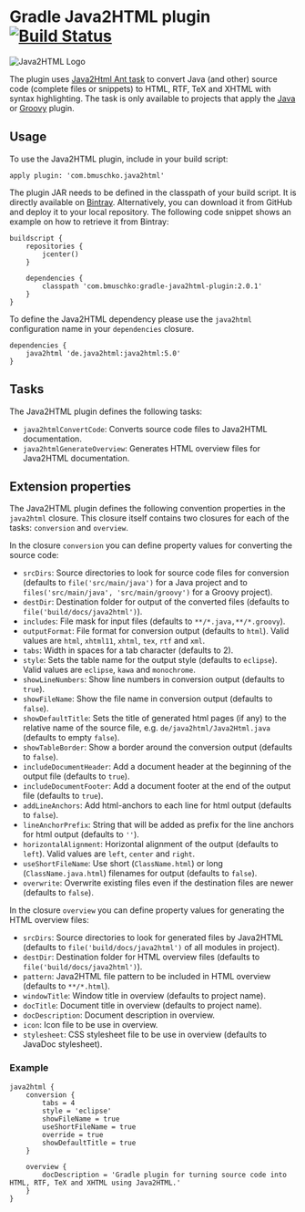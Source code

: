 # Gradle Java2HTML plugin [![Build Status](https://travis-ci.org/bmuschko/gradle-java2html-plugin.svg?branch=master)](https://travis-ci.org/bmuschko/gradle-java2html-plugin)

![Java2HTML Logo](http://www.java2html.de/java2html_logo_big.gif)

The plugin uses [Java2Html Ant task](http://www.java2html.de/docs/anttask/index.html) to convert Java (and other) source
code (complete files or snippets) to HTML, RTF, TeX and XHTML with syntax highlighting. The task is only available to projects
that apply the [Java](http://www.gradle.org/docs/current/userguide/java_plugin.html) or [Groovy](http://www.gradle.org/docs/current/userguide/groovy_plugin.html)
plugin.

## Usage

To use the Java2HTML plugin, include in your build script:

    apply plugin: 'com.bmuschko.java2html'

The plugin JAR needs to be defined in the classpath of your build script. It is directly available on
[Bintray](https://bintray.com/bmuschko/gradle-plugins/com.bmuschko%3Agradle-java2html-plugin).
Alternatively, you can download it from GitHub and deploy it to your local repository. The following code snippet shows an
example on how to retrieve it from Bintray:

    buildscript {
        repositories {
            jcenter()
        }

        dependencies {
            classpath 'com.bmuschko:gradle-java2html-plugin:2.0.1'
        }
    }

To define the Java2HTML dependency please use the `java2html` configuration name in your `dependencies` closure.

    dependencies {
        java2html 'de.java2html:java2html:5.0'
    }

## Tasks

The Java2HTML plugin defines the following tasks:

* `java2htmlConvertCode`: Converts source code files to Java2HTML documentation.
* `java2htmlGenerateOverview`: Generates HTML overview files for Java2HTML documentation.

## Extension properties

The Java2HTML plugin defines the following convention properties in the `java2html` closure. This closure itself contains
two closures for each of the tasks: `conversion` and `overview`.

In the closure `conversion` you can define property values for converting the source code:

* `srcDirs`: Source directories to look for source code files for conversion (defaults to `file('src/main/java')` for a Java
project and to `files('src/main/java', 'src/main/groovy')` for a Groovy project).
* `destDir`: Destination folder for output of the converted files (defaults to `file('build/docs/java2html')`).
* `includes`: File mask for input files (defaults to `**/*.java,**/*.groovy`).
* `outputFormat`: File format for conversion output (defaults to `html`). Valid values are `html`, `xhtml11`, `xhtml`, `tex`, `rtf` and `xml`.
* `tabs`: Width in spaces for a tab character (defaults to 2).
* `style`: Sets the table name for the output style (defaults to `eclipse`). Valid values are `eclipse`, `kawa` and `monochrome`.
* `showLineNumbers`: Show line numbers in conversion output (defaults to `true`).
* `showFileName`: Show the file name in conversion output (defaults to `false`).
* `showDefaultTitle`: Sets the title of generated html pages (if any) to the relative name of the source file, e.g. `de/java2html/Java2Html.java` (defaults to empty `false`).
* `showTableBorder`: Show a border around the conversion output (defaults to `false`).
* `includeDocumentHeader`: Add a document header at the beginning of the output file (defaults to `true`).
* `includeDocumentFooter`: Add a document footer at the end of the output file (defaults to `true`).
* `addLineAnchors`: Add html-anchors to each line for html output (defaults to `false`).
* `lineAnchorPrefix`: String that will be added as prefix for the line anchors for html output (defaults to `''`).
* `horizontalAlignment`: Horizontal alignment of the output (defaults to `left`). Valid values are `left`, `center` and `right`.
* `useShortFileName`: Use short (`ClassName.html`) or long (`ClassName.java.html`) filenames for output (defaults to `false`).
* `overwrite`: Overwrite existing files even if the destination files are newer (defaults to `false`).

In the closure `overview` you can define property values for generating the HTML overview files:

* `srcDirs`: Source directories to look for generated files by Java2HTML (defaults to `file('build/docs/java2html')` of all modules
in project).
* `destDir`: Destination folder for HTML overview files (defaults to `file('build/docs/java2html')`).
* `pattern`: Java2HTML file pattern to be included in HTML overview (defaults to `**/*.html`).
* `windowTitle`: Window title in overview (defaults to project name).
* `docTitle`: Document title in overview (defaults to project name).
* `docDescription`: Document description in overview.
* `icon`: Icon file to be use in overview.
* `stylesheet`: CSS stylesheet file to be use in overview (defaults to JavaDoc stylesheet).

### Example

    java2html {
        conversion {
            tabs = 4
            style = 'eclipse'
            showFileName = true
            useShortFileName = true
            override = true
            showDefaultTitle = true
        }

        overview {
            docDescription = 'Gradle plugin for turning source code into HTML, RTF, TeX and XHTML using Java2HTML.'
        }
    }